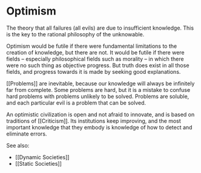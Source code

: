 # Optimism

The theory that all failures (all evils) are due to insufficient knowledge. 
This is the key to the rational philosophy of the unknowable.

Optimism would be futile if there were fundamental limitations to the creation of knowledge, but there are not. It would be futile if there were fields – especially philosophical fields such as morality – in which there were no such thing as objective progress. But truth does exist in all those fields, and progress towards it is made by seeking good explanations.

[[Problems]] are inevitable, because our knowledge will always be infinitely far from complete. Some problems are hard, but it is a mistake to confuse hard problems with problems unlikely to be solved. Problems are soluble, and each particular evil is a problem that can be solved. 

An optimistic civilization is open and not afraid to innovate, and is based on traditions of [[Criticism]]. Its institutions keep improving, and the most important knowledge that they embody is knowledge of how to detect and eliminate errors. 

See also:
- [[Dynamic Societies]]
- [[Static Societies]]
